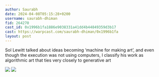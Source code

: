 ```yaml
---
author: Saurabh 
date: 2024-04-08T05:15:28+0200
username: saurabh-dhiman
fid: 264270
cast_id: 0x1996b1fa1886e9038331a41dd4b44849359d3b17
cast: https://warpcast.com/saurabh-dhiman/0x1996b1fa
layout: post
---
```

Sol Lewitt talked about ideas becoming ‘machine for making art’, and even though the execution was not using computers, I classify his work as algorithmic art that ties very closely to generative art  

![](https://imagedelivery.net/BXluQx4ige9GuW0Ia56BHw/6fa4793d-de78-4d72-3cd2-287c510efb00/original)
![](https://imagedelivery.net/BXluQx4ige9GuW0Ia56BHw/5617e4d7-8379-437f-90e1-1eb8a8fb2400/original)